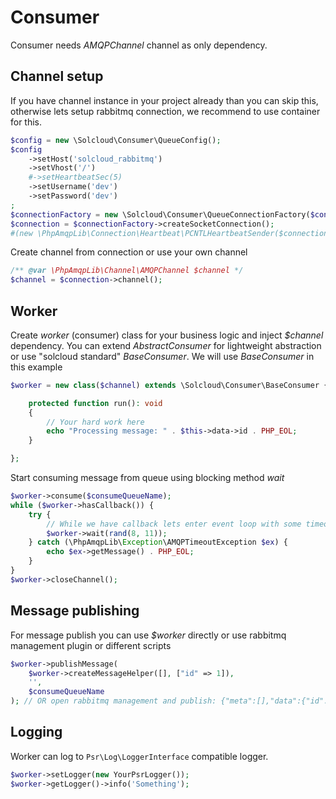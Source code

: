# Consumer

Consumer needs _AMQPChannel_ channel as only dependency.

## Channel setup

If you have channel instance in your project already than you can skip this, otherwise lets setup rabbitmq connection, we recommend to use container for
this.

```php
$config = new \Solcloud\Consumer\QueueConfig();
$config
    ->setHost('solcloud_rabbitmq')
    ->setVhost('/')
    #->setHeartbeatSec(5)
    ->setUsername('dev')
    ->setPassword('dev')
;
$connectionFactory = new \Solcloud\Consumer\QueueConnectionFactory($config);
$connection = $connectionFactory->createSocketConnection();
#(new \PhpAmqpLib\Connection\Heartbeat\PCNTLHeartbeatSender($connection))->register(); // if heartbeat and pcntl_async_signals() is available
```

Create channel from connection or use your own channel

```php
/** @var \PhpAmqpLib\Channel\AMQPChannel $channel */
$channel = $connection->channel();
```

## Worker

Create _worker_ (consumer) class for your business logic and inject _$channel_ dependency. You can extend _AbstractConsumer_ for lightweight abstraction or use "solcloud standard" _BaseConsumer_. We will use _BaseConsumer_ in this example 

```php
$worker = new class($channel) extends \Solcloud\Consumer\BaseConsumer {

    protected function run(): void
    {
        // Your hard work here
        echo "Processing message: " . $this->data->id . PHP_EOL;
    }

};
```

Start consuming message from queue using blocking method _wait_

```php
$worker->consume($consumeQueueName);
while ($worker->hasCallback()) {
    try {
        // While we have callback lets enter event loop with some timeout
        $worker->wait(rand(8, 11));
    } catch (\PhpAmqpLib\Exception\AMQPTimeoutException $ex) {
        echo $ex->getMessage() . PHP_EOL;
    }
}
$worker->closeChannel();
```

## Message publishing

For message publish you can use _$worker_ directly or use rabbitmq management plugin or different scripts

```php
$worker->publishMessage(
    $worker->createMessageHelper([], ["id" => 1]),
    '',
    $consumeQueueName
); // OR open rabbitmq management and publish: {"meta":[],"data":{"id":1}}
```

## Logging

Worker can log to `Psr\Log\LoggerInterface` compatible logger. 

```php
$worker->setLogger(new YourPsrLogger());
$worker->getLogger()->info('Something');
```
